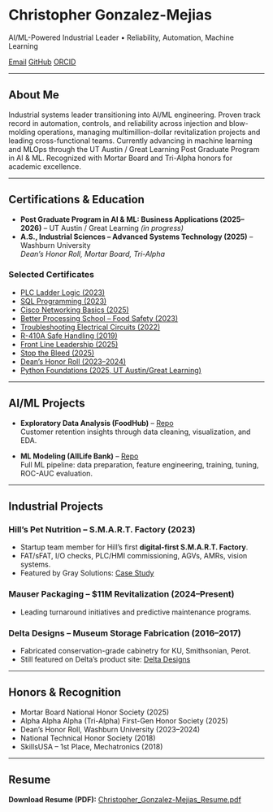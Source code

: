 <link rel="preconnect" href="https://fonts.googleapis.com">
<link href="https://fonts.googleapis.com/css2?family=Inter:wght@400;600;700&display=swap" rel="stylesheet">
<link rel="stylesheet" href="/assets/css/style.css">

<!-- ADD markdown="1" here -->
<div class="main-content" markdown="1">

# Christopher Gonzalez-Mejias
<p class="hero-sub">AI/ML-Powered Industrial Leader • Reliability, Automation, Machine Learning</p>

<div class="links-row">
  <a class="badge" href="mailto:automationspecialist72@yahoo.com">Email</a>
  <a class="badge" href="https://github.com/CGM-AIML">GitHub</a>
  <a class="badge" href="https://orcid.org/0009-0006-4627-6960">ORCID</a>
</div>

---

## About Me
Industrial systems leader transitioning into AI/ML engineering. Proven track record in automation, controls, and reliability across injection and blow-molding operations, managing multimillion-dollar revitalization projects and leading cross-functional teams. Currently advancing in machine learning and MLOps through the UT Austin / Great Learning Post Graduate Program in AI & ML. Recognized with Mortar Board and Tri-Alpha honors for academic excellence.  

---

## Certifications & Education
- **Post Graduate Program in AI & ML: Business Applications (2025–2026)** – UT Austin / Great Learning *(in progress)*
- **A.S., Industrial Sciences – Advanced Systems Technology (2025)** – Washburn University  
   *Dean’s Honor Roll, Mortar Board, Tri-Alpha*  

### Selected Certificates
- [PLC Ladder Logic (2023)](/assets/docs/Learning_PLC_Ladder_Logic_2023_CGM.pdf)  
- [SQL Programming (2023)](/assets/docs/CertificateOfCompletion_Learning_SQL_Programming_CGM_2023.pdf)  
- [Cisco Networking Basics (2025)](/assets/docs/Basics_of_Cisco_Networking_Christopher_Gonzalez-Mejias_2025.pdf)  
- [Better Processing School – Food Safety (2023)](/assets/docs/Better_Processing_School_Christopher_Gonzalez-Mejias_Cert-Signed_2023.pdf)  
- [Troubleshooting Electrical Circuits (2022)](/assets/docs/SimuTech_Troubleshooting_Electrical_Circuits_2022_CGM.pdf)  
- [R-410A Safe Handling (2019)](/assets/docs/ACR_Safety_R410A_Chris_Gonzalez-Mejias_2019.pdf)  
- [Front Line Leadership (2025)](/assets/docs/FLL_Certificate_of_Achievement_CGM_2025.pdf)  
- [Stop the Bleed (2025)](/assets/docs/Stop_The_Bleed_C_Gonzalez-Mejias.pdf)  
- [Dean’s Honor Roll (2023–2024)](/assets/docs/Gonzalez-Mejias_Christopher_Deans_Honor_Roll_2023-2024.pdf)  
- [Python Foundations (2025, UT Austin/Great Learning)](/assets/docs/Python_Foundations_Christopher_Gonzalez-Mejias.pdf)  

---

## AI/ML Projects
- **Exploratory Data Analysis (FoodHub)** – [Repo](https://github.com/CGM-AIML/Exploratory-Data-Analysis)  
  Customer retention insights through data cleaning, visualization, and EDA.  

- **ML Modeling (AllLife Bank)** – [Repo](https://github.com/CGM-AIML/ML-Modeling)  
  Full ML pipeline: data preparation, feature engineering, training, tuning, ROC-AUC evaluation.    

---

## Industrial Projects
### Hill’s Pet Nutrition – S.M.A.R.T. Factory (2023)
- Startup team member for Hill’s first **digital-first S.M.A.R.T. Factory**.  
- FAT/sFAT, I/O checks, PLC/HMI commissioning, AGVs, AMRs, vision systems.  
- Featured by Gray Solutions: [Case Study](https://www.gray.com/projects/hills-pet-nutrition/)  

### Mauser Packaging – $11M Revitalization (2024–Present)
- Leading turnaround initiatives and predictive maintenance programs.  
<!-- remove these placeholder images or replace with real paths to avoid layout issues -->
<!-- ![Before](/assets/img/mauser_before.jpg)  
![After](/assets/img/mauser_after.jpg)  -->

### Delta Designs – Museum Storage Fabrication (2016–2017)
- Fabricated conservation-grade cabinetry for KU, Smithsonian, Perot.  
- Still featured on Delta’s product site: [Delta Designs](https://www.deltadesignsltd.com/our-products/)  
<!-- ![Delta Drawer Build](/assets/img/delta_drawers.jpg)  -->

---

## Honors & Recognition
- Mortar Board National Honor Society (2025)  
- Alpha Alpha Alpha (Tri-Alpha) First-Gen Honor Society (2025)  
- Dean’s Honor Roll, Washburn University (2023–2024)  
- National Technical Honor Society (2018)  
- SkillsUSA – 1st Place, Mechatronics (2018)  

---

## Resume
**Download Resume (PDF):** [Christopher_Gonzalez-Mejias_Resume.pdf](/assets/docs/Christopher_Gonzalez-Mejias_Resume.pdf)

</div>
